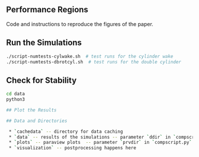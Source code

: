 Performance Regions
---

Code and instructions to reproduce the figures of the paper.

## Run the Simulations

```sh
./script-numtests-cylwake.sh  # test runs for the cylinder wake
./script-numtests-dbrotcyl.sh  # test runs for the double cylinder
```

## Check for Stability
```sh
cd data
python3 

## Plot the Results

## Data and Directories

 * `cachedata` -- directory for data caching
 * `data` -- results of the simulations -- parameter `ddir` in `compscript.py`
 * `plots` -- paraview plots  -- parameter `prvdir` in `compscript.py`
 * `visualization` -- postprocessing happens here
